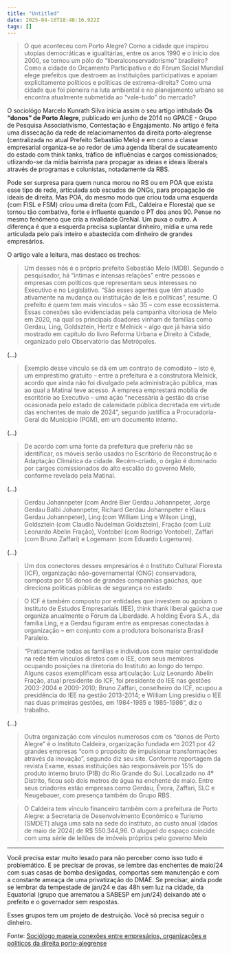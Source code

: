 ```yaml
---
title: "Untitled"
date: 2025-04-16T18:48:16.922Z
tags: []
---
```


> O que aconteceu com Porto Alegre? Como a cidade que inspirou utopias democráticas e igualitárias, entre os anos 1990 e o início dos 2000, se tornou um pólo do “liberalconservadorismo” brasileiro? Como a cidade do Orçamento Participativo e do Fórum Social Mundial elege prefeitos que destroem as instituições participativas e apoiam explicitamente políticos e políticas de extrema-direita? Como uma cidade que foi pioneira na luta ambiental e no planejamento urbano se encontra atualmente submetida ao “vale-tudo” do mercado?

O sociológo Marcelo Kunrath Silva inicia assim o seu artigo intitulado **Os “donos” de Porto Alegre**, publicado em junho de 2014 no GPACE - Grupo de Pesquisa Associativismo, Contestação e Engajamento. No artigo é feita uma dissecação da rede de relaciomamentos da direita porto-alegrense (centralizada no atual Prefeito Sebastião Melo) e em como a classe empresarial organiza-se ao redor de uma agenda liberal de sucateamento do estado com think tanks, tráfico de influências e cargos comissionados; utlizando-se da mídia bairrista para propagar as ideias e ideais liberals através de programas e colunistas, notadamente da RBS.

Pode ser surpresa para quem nunca morou no RS ou em POA que exista esse tipo de rede, articulada sob escudos de ONGs, para propagação de ideais de direita. Mas POA, do mesmo modo que criou toda uma esquerda (com FISL e FSM) criou uma direita (com FdL, Caldeira e Floresta) que se tornou tão combativa, forte e influente quando o PT dos anos 90. Pense no mesmo fenômeno que cria a rivalidade GreNal. Um puxa o outro. A diferença é que a esquerda precisa suplantar dinheiro, mídia e uma rede articulada pelo país inteiro e abastecida com dinheiro de grandes empresários.

O artigo vale a leitura, mas destaco os trechos:

> Um desses nós é o próprio prefeito Sebastião Melo (MDB). Segundo o pesquisador, há “íntimas e intensas relações” entre pessoas e empresas com políticos que representam seus interesses no Executivo e no Legislativo. “São esses agentes que têm atuado ativamente na mudança ou instituição de leis e políticas”, resume. O prefeito é quem tem mais vínculos – são 35 – com esse ecossistema. Essas conexões são evidenciadas pela campanha vitoriosa de Melo em 2020, na qual os principais doadores vinham de famílias como Gerdau, Ling, Goldsztein, Hertz e Melnick – algo que já havia sido mostrado em capítulo do livro Reforma Urbana e Direito à Cidade, organizado pelo Observatório das Metrópoles.

(...)

> Exemplo desse vínculo se dá em um contrato de comodato – isto é, um empréstimo gratuito – entre a prefeitura e a construtora Melnick, acordo que ainda não foi divulgado pela administração pública, mas ao qual a Matinal teve acesso. A empresa emprestará mobília de escritório ao Executivo – uma ação “necessária à gestão da crise ocasionada pelo estado de calamidade pública decretada em virtude das enchentes de maio de 2024”, segundo justifica a Procuradoria-Geral do Município (PGM), em um documento interno. 

(...)

> De acordo com uma fonte da prefeitura que preferiu não se identificar, os móveis serão usados no Escritório de Reconstrução e Adaptação Climática da cidade. Recém-criado, o órgão é dominado por cargos comissionados do alto escalão do governo Melo, conforme revelado pela Matinal.

(...)

> Gerdau Johannpeter (com André Bier Gerdau Johannpeter, Jorge Gerdau Balbi Johannpeter, Richard Gerdau Johannpeter e Klaus Gerdau Johannpeter), Ling (com William Ling e Wilson Ling), Goldsztein (com Claudio Nudelman Goldsztein), Fração (com Luiz Leonardo Abelin Fração), Vontobel (com Rodrigo Vontobel), Zaffari (com Bruno Zaffari) e Logemann (com Eduardo Logemann).

(...)

> Um dos conectores desses empresários é o Instituto Cultural Floresta (ICF), organização não-governamental (ONG) conservadora, composta por 55 donos de grandes companhias gaúchas, que direciona políticas públicas de segurança no estado.

> O ICF é também composto por entidades que investem ou apoiam o Instituto de Estudos Empresariais (IEE), think thank liberal gaúcha que organiza anualmente o Fórum da Liberdade. A holding Évora S.A., da família Ling, e a Gerdau figuram entre as empresas conectadas à organização – em conjunto com a produtora bolsonarista Brasil Paralelo.

> “Praticamente todas as famílias e indivíduos com maior centralidade na rede têm vínculos diretos com o IEE, com seus membros ocupando posições na diretoria do Instituto ao longo do tempo. Alguns casos exemplificam essa articulação: Luiz Leonardo Abelin Fração, atual presidente do ICF, foi presidente do IEE nas gestões 2003-2004 e 2009-2010; Bruno Zaffari, conselheiro do ICF, ocupou a presidência do IEE na gestão 2013-2014; e William Ling presidiu o IEE nas duas primeiras gestões, em 1984-1985 e 1985-1986”, diz o trabalho.

(...)

> Outra organização com vínculos numerosos com os “donos de Porto Alegre” é o Instituto Caldeira, organização fundada em 2021 por 42 grandes empresas “com o propósito de impulsionar transformações através  da inovação”, segundo diz seu site. Conforme reportagem da revista Exame, essas instituições são responsáveis por 15% do produto interno bruto (PIB) do Rio Grande do Sul. Localizado no 4º Distrito, ficou sob dois metros de água na enchente de maio. Entre seus criadores estão empresas como Gerdau, Évora, Zaffari, SLC e Neugebauer, com presença também do Grupo RBS.

> O Caldeira tem vínculo financeiro também com a prefeitura de Porto Alegre: a Secretaria de Desenvolvimento Econômico e Turismo (SMDET) aluga uma sala na sede do instituto, ao custo anual (dados de maio de 2024) de R$ 550.344,96. O aluguel do espaço coincide com uma série de leilões de imóveis próprios pelo governo Melo

***

Você precisa estar muito lesado para não perceber como isso tudo é problemático. E se precisar de provas, se lembre das enchentes de maio/24 com suas casas de bomba desligadas, comportas sem manutenção e com a constante ameaça de uma privatização do DMAE. Se precisar, ainda pode se lembrar da tempestade de jan/24 e das 48h sem luz na cidade, da Equatorial (grupo que arrematou a SABESP em jun/24) deixando até o prefeito e o governador sem respostas.

Esses grupos tem um projeto de destruição. Você só precisa seguir o dinheiro.

Fonte: [Sociólogo mapeia conexões entre empresários, organizações e políticos da direita porto-alegrense](https://www.matinaljornalismo.com.br/matinal/reportagem-matinal/sociologo-mapeia-conexoes-entre-empresarios-organizacoes-e-politicos-da-direita-porto-alegrense/)
